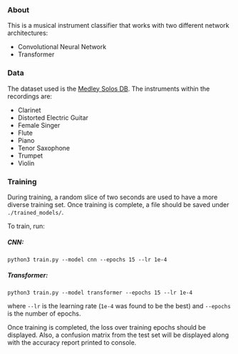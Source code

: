 ### About

This is a musical instrument classifier that works with two different network architectures:

- Convolutional Neural Network
- Transformer

### Data

The dataset used is the [Medley Solos DB](https://zenodo.org/records/1344103).  The instruments within the recordings are:

- Clarinet
- Distorted Electric Guitar
- Female Singer
- Flute
- Piano
- Tenor Saxophone
- Trumpet
- Violin


### Training

During training, a random slice of two seconds are used to have a more diverse training set.  Once training is complete, a file should be saved under `./trained_models/`.

To train, run:

##### CNN:
`python3 train.py --model cnn --epochs 15 --lr 1e-4`

##### Transformer:
`python3 train.py --model transformer --epochs 15 --lr 1e-4`

where `--lr` is the learning rate (`1e-4` was found to be the best) and `--epochs` is the number of epochs.

Once training is completed, the loss over training epochs should be displayed.  Also, a confusion matrix from the test set will be displayed along with the accuracy report printed to console.